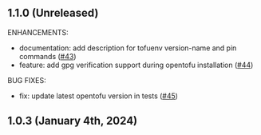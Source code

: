 ## 1.1.0 (Unreleased)

ENHANCEMENTS:

* documentation: add description for tofuenv version-name and pin commands ([#43](https://github.com/tofuutils/tofuenv/issues/43))
* feature: add gpg verification support during opentofu installation ([#44](https://github.com/tofuutils/tofuenv/issues/44))

BUG FIXES:

* fix: update latest opentofu version in tests ([#45](https://github.com/tofuutils/tofuenv/issues/45))

## 1.0.3 (January 4th, 2024)
